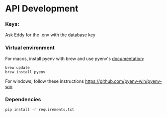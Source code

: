 # API Development

### Keys:
Ask Eddy for the .env with the database key

### Virtual environment

For macos, install pyenv with brew and use pyenv's [documentation](https://github.com/pyenv/pyenv#set-up-your-shell-environment-for-pyenv):
```
brew update
brew install pyenv
```

For windows, follow these instructions https://github.com/pyenv-win/pyenv-win

### Dependencies
`pip install -r requirements.txt`